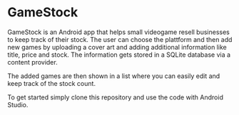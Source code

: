 # GameStock

GameStock is an Android app that helps small videogame resell businesses to keep track
of their stock. The user can choose the plattform and then add new games by uploading
a cover art and adding additional information like title, price and stock. The information
gets stored in a SQLite database via a content provider.

The added games are then shown in a list where you can easily edit and keep track of the stock count.

To get started simply clone this repository and use the code with Android Studio.
